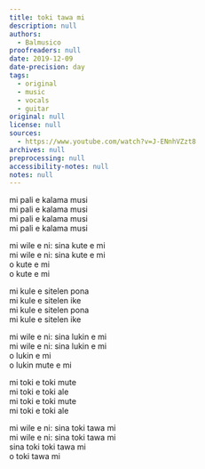 ```yaml
---
title: toki tawa mi
description: null
authors:
  - Balmusico
proofreaders: null
date: 2019-12-09
date-precision: day
tags:
  - original
  - music
  - vocals
  - guitar
original: null
license: null
sources:
  - https://www.youtube.com/watch?v=J-ENnhVZzt8
archives: null
preprocessing: null
accessibility-notes: null
notes: null
---
```


mi pali e kalama musi  \
mi pali e kalama musi  \
mi pali e kalama musi  \
mi pali e kalama musi

mi wile e ni: sina kute e mi  \
mi wile e ni: sina kute e mi  \
o kute e mi  \
o kute e mi

mi kule e sitelen pona  \
mi kule e sitelen ike  \
mi kule e sitelen pona  \
mi kule e sitelen ike

mi wile e ni: sina lukin e mi  \
mi wile e ni: sina lukin e mi  \
o lukin e mi  \
o lukin mute e mi

mi toki e toki mute  \
mi toki e toki ale  \
mi toki e toki mute  \
mi toki e toki ale

mi wile e ni: sina toki tawa mi  \
mi wile e ni: sina toki tawa mi  \
sina toki toki tawa mi  \
o toki tawa mi

